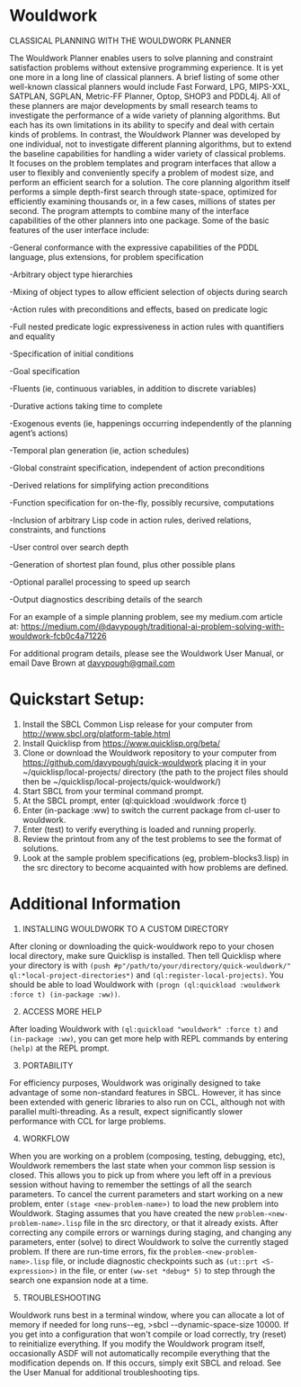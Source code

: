 # Wouldwork
CLASSICAL PLANNING WITH THE WOULDWORK PLANNER

The Wouldwork Planner enables users to solve planning and constraint satisfaction problems without extensive programming experience.  It is yet one more in a long line of classical planners.  A brief listing of some other well-known classical planners would include Fast Forward, LPG, MIPS-XXL, SATPLAN, SGPLAN, Metric-FF Planner, Optop, SHOP3 and PDDL4j.  All of these planners are major developments by small research teams to investigate the performance of a wide variety of planning algorithms.  But each has its own limitations in its ability to specify and deal with certain kinds of problems.  In contrast, the Wouldwork Planner was developed by one individual, not to investigate different planning algorithms, but to extend the baseline capabilities for handling a wider variety of classical problems.  It focuses on the problem templates and program interfaces that allow a user to flexibly and conveniently specify a problem of modest size, and perform an efficient search for a solution.  The core planning algorithm itself performs a simple depth-first search through state-space, optimized for efficiently examining thousands or, in a few cases, millions of states per second.  The program attempts to combine many of the interface capabilities of the other planners into one package.  Some of the basic features of the user interface include:

-General conformance with the expressive capabilities of the PDDL language, plus extensions, for problem specification

-Arbitrary object type hierarchies

-Mixing of object types to allow efficient selection of objects during search

-Action rules with preconditions and effects, based on predicate logic

-Full nested predicate logic expressiveness in action rules with quantifiers and equality

-Specification of initial conditions

-Goal specification

-Fluents (ie, continuous variables, in addition to discrete variables)

-Durative actions taking time to complete

-Exogenous events (ie, happenings occurring independently of the planning agent’s actions)

-Temporal plan generation (ie, action schedules)

-Global constraint specification, independent of action preconditions

-Derived relations for simplifying action preconditions

-Function specification for on-the-fly, possibly recursive, computations

-Inclusion of arbitrary Lisp code in action rules, derived relations, constraints, and functions

-User control over search depth

-Generation of shortest plan found, plus other possible plans

-Optional parallel processing to speed up search

-Output diagnostics describing details of the search

For an example of a simple planning problem, see my medium.com article at:
https://medium.com/@davypough/traditional-ai-problem-solving-with-wouldwork-fcb0c4a71226 

For additional program details, please see the Wouldwork User Manual,
or email Dave Brown at davypough@gmail.com


# Quickstart Setup:
1)	Install the SBCL Common Lisp release for your computer from http://www.sbcl.org/platform-table.html
2)	Install Quicklisp from https://www.quicklisp.org/beta/ 
3)	Clone or download the Wouldwork repository to your computer from https://github.com/davypough/quick-wouldwork placing it in your ~/quicklisp/local-projects/ directory (the path to the project files should then be ~/quicklisp/local-projects/quick-wouldwork/)
4)	Start SBCL from your terminal command prompt.
5)	At the SBCL prompt, enter (ql:quickload :wouldwork :force t)
6)	Enter (in-package :ww) to switch the current package from cl-user to wouldwork.
7)	Enter (test) to verify everything is loaded and running properly.
8)	Review the printout from any of the test problems to see the format of solutions.
9)	Look at the sample problem specifications (eg, problem-blocks3.lisp) in the src directory to become acquainted with how problems are defined.

# Additional Information

1. INSTALLING WOULDWORK TO A CUSTOM DIRECTORY

After cloning or downloading the quick-wouldwork repo to your chosen local directory,
make sure Quicklisp is installed. Then tell Quicklisp where your directory is with
`(push #p"/path/to/your/directory/quick-wouldwork/" ql:*local-project-directories*)`
and `(ql:register-local-projects)`. You should be able to load Wouldwork with
`(progn (ql:quickload :wouldwork :force t) (in-package :ww))`. 

2. ACCESS MORE HELP

After loading Wouldwork with `(ql:quickload "wouldwork" :force t)` and `(in-package :ww)`,
you can get more help with REPL commands by entering `(help)` at the REPL prompt.

3. PORTABILITY

For efficiency purposes, Wouldwork was originally designed to take advantage of some non-standard features in SBCL.
However, it has since been extended with generic libraries to also run on CCL, although not with parallel multi-threading.
As a result, expect significantly slower performance with CCL for large problems.

4. WORKFLOW

When you are working on a problem (composing, testing, debugging, etc),
Wouldwork remembers the last state when your common lisp session is closed.
This allows you to pick up from where you left off in a previous session
without having to remember the settings of all the search parameters.
To cancel the current parameters and start working on a new problem,
enter `(stage <new-problem-name>)` to load the new problem into Wouldwork.
Staging assumes that you have created the new `problem-<new-problem-name>.lisp` file
in the src directory, or that it already exists.
After correcting any compile errors or warnings during staging, and changing any parameters,
enter (solve) to direct Wouldwork to solve the currently staged problem.
If there are run-time errors, fix the `problem-<new-problem-name>.lisp` file,
or include diagnostic checkpoints such as `(ut::prt <S-expression>)` in the file,
or enter `(ww-set *debug* 5)` to step through the search one expansion node at a time.

5. TROUBLESHOOTING

Wouldwork runs best in a terminal window, where you can allocate a lot of memory
if needed for long runs--eg, >sbcl --dynamic-space-size 10000. If you get into a
configuration that won't compile or load correctly, try (reset) to reinitialize everything.
If you modify the Wouldwork program itself, occasionally ASDF will not automatically
recompile everything that the modification depends on. If this occurs, simply exit SBCL
and reload. See the User Manual for additional troubleshooting tips.
